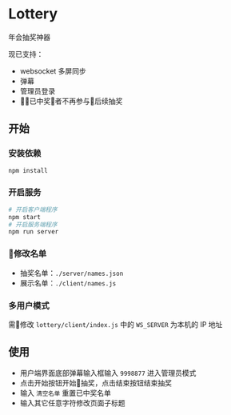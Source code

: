 # Lottery

年会抽奖神器

现已支持：

- websocket 多屏同步
- 弹幕
- 管理员登录
- 已中奖者不再参与后续抽奖

## 开始

### 安装依赖

```bash
npm install
```

### 开启服务

```bash
# 开启客户端程序
npm start
# 开启服务端程序
npm run server
```

### 修改名单

- 抽奖名单：`./server/names.json`
- 展示名单：`./client/names.js`

### 多用户模式

需修改 `lottery/client/index.js` 中的 `WS_SERVER` 为本机的 IP 地址

## 使用

- 用户端界面底部弹幕输入框输入 `9998877` 进入管理员模式
- 点击开始按钮开始抽奖，点击结束按钮结束抽奖
- 输入 `清空名单` 重置已中奖名单
- 输入其它任意字符修改页面子标题
